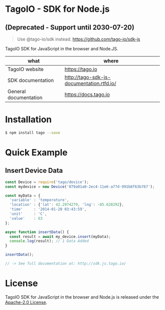 # TagoIO - SDK for Node.js
## (Deprecated - Support until 2030-07-20)
> Use @tago-io/sdk instead. https://github.com/tago-io/sdk-js

TagoIO SDK for JavaScript in the browser and Node.JS.

| what                  | where                                     |
|-----------------------|-------------------------------------------|
| TagoIO website        | https://tago.io                           |
| SDK documentation     | http://tago-sdk-js-documentation.rtfd.io/ |
| General documentation | https://docs.tago.io                      |

# Installation

```bash
$ npm install tago --save
```

# Quick Example
## Insert Device Data
``` javascript
const Device = require('tago/device');
const mydevice = new Device('079a01a0-2ec4-11e6-a77d-991b8f63b767');

const myData = {
  'variable' : 'temperature',
  'location' : {'lat': 42.2974279, 'lng': -85.628292},
  'time'     : '2014-01-20 03:43:59',
  'unit'     : 'C',
  'value'    : 63
};

async function insertData() {
  const result = await my_device.insert(myData);
  console.log(result); // 1 Data Added
}

insertData();

// -> See full documentation at: http://sdk.js.tago.io/
```

# License

TagoIO SDK for JavaScript in the browser and Node.js is released under the [Apache-2.0 License](https://github.com/tago-io/tago-sdk-js/blob/master/LICENSE.md).
